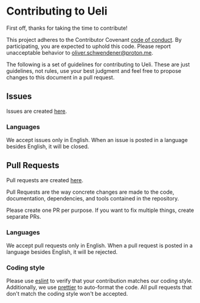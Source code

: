 # Contributing to Ueli

First off, thanks for taking the time to contribute!

This project adheres to the Contributor Covenant [code of conduct](CODE_OF_CONDUCT.md). By participating, you are expected to uphold this code. Please report unacceptable behavior to oliver.schwendener@proton.me.

The following is a set of guidelines for contributing to Ueli. These are just guidelines, not rules, use your best judgment and feel free to propose changes to this document in a pull request.

## Issues

Issues are created [here](https://github.com/oliverschwendener/ueli/issues/new).

### Languages

We accept issues only in English. When an issue is posted in a language besides English, it will be closed.

## Pull Requests

Pull requests are created [here](https://github.com/oliverschwendener/ueli/pulls).

Pull Requests are the way concrete changes are made to the code, documentation, dependencies, and tools contained in the repository.

Please create one PR per purpose. If you want to fix multiple things, create separate PRs.

### Languages

We accept pull requests only in English. When a pull request is posted in a language besides English, it will be rejected.

### Coding style

Please use [eslint](.eslintrc.json) to verify that your contribution matches our coding style. Additionally, we use [prettier](.prettierrc) to auto-format the code. All pull requests that don't match the coding style won't be accepted.
